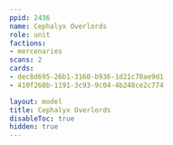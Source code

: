 ```yaml
---
ppid: 2436
name: Cephalyx Overlords
role: unit
factions:
- mercenaries
scans: 2
cards:
- dec8d695-26b1-3160-b936-1d21c70ae9d1
- 410f268b-1191-3c93-9c04-4b248ce2c774

layout: model
title: Cephalyx Overlords
disableToc: true
hidden: true
---
```

